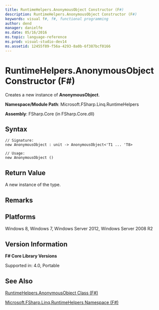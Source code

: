 ```yaml
---
title: RuntimeHelpers.AnonymousObject Constructor (F#)
description: RuntimeHelpers.AnonymousObject Constructor (F#)
keywords: visual f#, f#, functional programming
author: dend
manager: danielfe
ms.date: 05/16/2016
ms.topic: language-reference
ms.prod: visual-studio-dev14
ms.assetid: 12455f89-f56a-4293-8a0b-6f387bcf0166 
---
```


# RuntimeHelpers.AnonymousObject Constructor (F#)

Creates a new instance of **AnonymousObject**.

**Namespace/Module Path**: Microsoft.FSharp.Linq.RuntimeHelpers

**Assembly**: FSharp.Core (in FSharp.Core.dll)


## Syntax

```
// Signature:
new AnonymousObject : unit -> AnonymousObject<'T1 ... 'T8>

// Usage:
new AnonymousObject ()
```

## Return Value
A new instance of the type.


## Remarks

## Platforms
Windows 8, Windows 7, Windows Server 2012, Windows Server 2008 R2


## Version Information
**F# Core Library Versions**

Supported in: 4.0, Portable




## See Also
[RuntimeHelpers.AnonymousObject Class &#40;F&#35;&#41;](RuntimeHelpers.AnonymousObject-Class-%5BFSharp%5D.md)

[Microsoft.FSharp.Linq.RuntimeHelpers Namespace &#40;F&#35;&#41;](Microsoft.FSharp.Linq.RuntimeHelpers-Namespace-%5BFSharp%5D.md)

